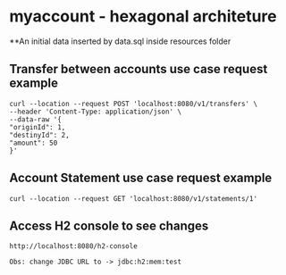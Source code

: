 # myaccount - hexagonal architeture

**An initial data inserted by data.sql inside resources folder 

## Transfer between accounts use case request example
```
curl --location --request POST 'localhost:8080/v1/transfers' \
--header 'Content-Type: application/json' \
--data-raw '{
"originId": 1,
"destinyId": 2,
"amount": 50
}'
```

## Account Statement use case request example
```
curl --location --request GET 'localhost:8080/v1/statements/1'
```

## Access H2 console to see changes
```
http://localhost:8080/h2-console

Obs: change JDBC URL to -> jdbc:h2:mem:test
```